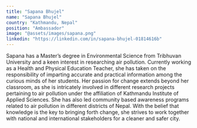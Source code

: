 ```yaml
---
title: "Sapana Bhujel"
name: "Sapana Bhujel"
country: "Kathmandu, Nepal"
position: "Ambassador"
image: "@assets/images/sapana.png"
linkedin: "https://linkedin.com/in/sapana-bhujel-01814616b"
---
```


Sapana has a Master’s degree in Environmental Science from Tribhuvan University and a keen interest in researching air pollution. Currently working as a Health and Physical Education Teacher, she has taken on the responsibility of imparting accurate and practical information among the curious minds of her students. Her passion for change extends beyond her classroom, as she is intricately involved in different research projects pertaining to air pollution under the affiliation of Kathmandu Institute of Applied Sciences. She has also led community based awareness programs related to air pollution in different districts of Nepal. With the belief that knowledge is the key to bringing forth change, she strives to work together with national and international stakeholders for a cleaner and safer city.
